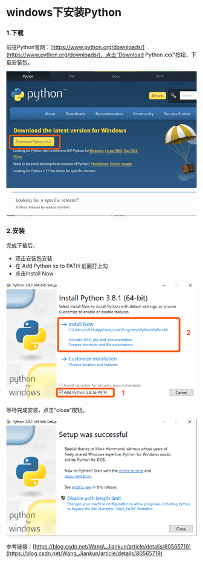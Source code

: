 # windows下安装Python

### 1.下载 

前往Python官网：[https://www.python.org/downloads/](https://www.python.org/downloads/)，点击“Download Python xxx”按钮，下载安装包。

![](../../.gitbook/assets/image%20%2817%29.png)

### 2.安装 

完成下载后，

* 双击安装包安装
* 在 Add Python xx to PATH 前面打上勾
* 点击Install Now

![](../../.gitbook/assets/image%20%2812%29.png)

等待完成安装，点击“close”按钮。

![](../../.gitbook/assets/image%20%2820%29.png)

参考链接：[https://blog.csdn.net/Wang\_Jiankun/article/details/80565719](https://blog.csdn.net/Wang_Jiankun/article/details/80565719)

